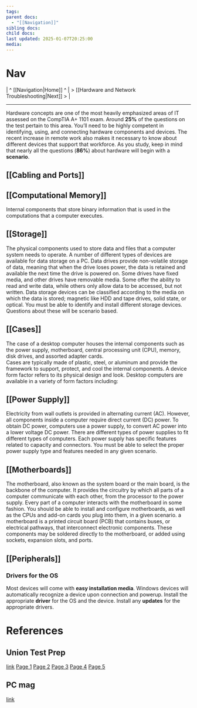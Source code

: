```yaml
---
tags: 
parent docs:
  - "[[Navigation]]"
sibling docs: 
child docs: 
last updated: 2025-01-07T20:25:00
media:
---
```

# Nav
| ^ [[Navigation|Home]] ^ | > [[Hardware and Network Troubleshooting|Next]] > |

---

Hardware concepts are one of the most heavily emphasized areas of IT assessed on the CompTIA A+ 1101 exam. Around **25%** of the questions on the test pertain to this area. You’ll need to be highly competent in identifying, using, and connecting hardware components and devices. The recent increase in remote work also makes it necessary to know about different devices that support that workforce. As you study, keep in mind that nearly all the questions (**86%**) about hardware will begin with a **scenario**.

## [[Cabling and Ports]]

## [[Computational Memory]]
Internal components that store binary information that is used in the computations that a computer executes.
## [[Storage]]
The physical components used to store data and files that a computer system needs to operate. A number of different types of devices are available for data storage on a PC. Data drives provide non-volatile storage of data, meaning that when the drive loses power, the data is retained and available the next time the drive is powered on. Some drives have fixed media, and other drives have removable media. Some offer the ability to read and write data, while others only allow data to be accessed, but not written. Data storage devices can be classified according to the media on which the data is stored; magnetic like HDD and tape drives, solid state, or optical.
You must be able to identify and install different storage devices. Questions about these will be scenario based.

## [[Cases]]
The case of a desktop computer houses the internal components such as the power supply, motherboard, central processing unit (CPU), memory, disk drives, and assorted adapter cards.  
Cases are typically made of plastic, steel, or aluminum and provide the framework to support, protect, and cool the internal components. A device form factor refers to its physical design and look. Desktop computers are available in a variety of form factors including: 

## [[Power Supply]]
Electricity from wall outlets is provided in alternating current (AC). However, all components inside a computer require direct current (DC) power. To obtain DC power, computers use a power supply, to convert AC power into a lower voltage DC power. There are different types of power supplies to fit different types of computers. Each power supply has specific features related to capacity and connectors. You must be able to select the proper power supply type and features needed in any given scenario.

## [[Motherboards]]
The motherboard, also known as the system board or the main board, is the backbone of the computer. It provides the circuitry by which all parts of a computer communicate with each other, from the processor to the power supply. Every part of a computer interacts with the motherboard in some fashion. You should be able to install and configure motherboards, as well as the CPUs and add-on cards you plug into them, in a given scenario.
a motherboard is a printed circuit board (PCB) that contains buses, or electrical pathways, that interconnect electronic components. These components may be soldered directly to the motherboard, or added using sockets, expansion slots, and ports.

## [[Peripherals]]

### Drivers for the OS
Most devices will come with **easy installation media**. Windows devices will automatically recognize a device upon connection and powerup. Install the appropriate **driver** for the OS and the device. Install any **updates** for the appropriate drivers.

# References
## Union Test Prep
[link](https://uniontestprep.com/comptia-a-core-series-exam/study-guide)
[Page 1](https://uniontestprep.com/comptia-a-core-series-exam/study-guide/220-1101-hardware/pages/1)
[Page 2](https://uniontestprep.com/comptia-a-core-series-exam/study-guide/220-1101-hardware/pages/2)
[Page 3](https://uniontestprep.com/comptia-a-core-series-exam/study-guide/220-1101-hardware/pages/3)
[Page 4](https://uniontestprep.com/comptia-a-core-series-exam/study-guide/220-1101-hardware/pages/4)
[Page 5](https://uniontestprep.com/comptia-a-core-series-exam/study-guide/220-1101-hardware/pages/5)

## PC mag
[link](https://www.pcmag.com/encyclopedia/term/mini-pci)